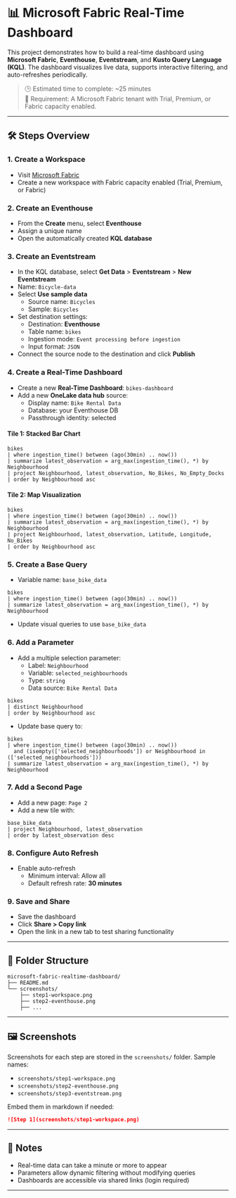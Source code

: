 # 📊 Microsoft Fabric Real-Time Dashboard

This project demonstrates how to build a real-time dashboard using **Microsoft Fabric**, **Eventhouse**, **Eventstream**, and **Kusto Query Language (KQL)**. The dashboard visualizes live data, supports interactive filtering, and auto-refreshes periodically.

> 🕒 Estimated time to complete: ~25 minutes  
> 🔐 Requirement: A Microsoft Fabric tenant with Trial, Premium, or Fabric capacity enabled.

---

## 🛠️ Steps Overview

### 1. Create a Workspace
- Visit [Microsoft Fabric](https://app.fabric.microsoft.com/home?experience=fabric)
- Create a new workspace with Fabric capacity enabled (Trial, Premium, or Fabric)

### 2. Create an Eventhouse
- From the **Create** menu, select **Eventhouse**
- Assign a unique name
- Open the automatically created **KQL database**

### 3. Create an Eventstream
- In the KQL database, select **Get Data** > **Eventstream** > **New Eventstream**
- Name: `Bicycle-data`
- Select **Use sample data**
  - Source name: `Bicycles`
  - Sample: `Bicycles`
- Set destination settings:
  - Destination: **Eventhouse**
  - Table name: `bikes`
  - Ingestion mode: `Event processing before ingestion`
  - Input format: `JSON`
- Connect the source node to the destination and click **Publish**

### 4. Create a Real-Time Dashboard
- Create a new **Real-Time Dashboard**: `bikes-dashboard`
- Add a new **OneLake data hub** source:
  - Display name: `Bike Rental Data`
  - Database: your Eventhouse DB
  - Passthrough identity: selected

#### Tile 1: Stacked Bar Chart
```kql
bikes
| where ingestion_time() between (ago(30min) .. now())
| summarize latest_observation = arg_max(ingestion_time(), *) by Neighbourhood
| project Neighbourhood, latest_observation, No_Bikes, No_Empty_Docks
| order by Neighbourhood asc
```

#### Tile 2: Map Visualization
```kql
bikes
| where ingestion_time() between (ago(30min) .. now())
| summarize latest_observation = arg_max(ingestion_time(), *) by Neighbourhood
| project Neighbourhood, latest_observation, Latitude, Longitude, No_Bikes
| order by Neighbourhood asc
```

### 5. Create a Base Query
- Variable name: `base_bike_data`
```kql
bikes
| where ingestion_time() between (ago(30min) .. now())
| summarize latest_observation = arg_max(ingestion_time(), *) by Neighbourhood
```
- Update visual queries to use `base_bike_data`

### 6. Add a Parameter
- Add a multiple selection parameter:
  - Label: `Neighbourhood`
  - Variable: `selected_neighbourhoods`
  - Type: `string`
  - Data source: `Bike Rental Data`
```kql
bikes
| distinct Neighbourhood
| order by Neighbourhood asc
```
- Update base query to:
```kql
bikes
| where ingestion_time() between (ago(30min) .. now())
  and (isempty(['selected_neighbourhoods']) or Neighbourhood in (['selected_neighbourhoods']))
| summarize latest_observation = arg_max(ingestion_time(), *) by Neighbourhood
```

### 7. Add a Second Page
- Add a new page: `Page 2`
- Add a new tile with:
```kql
base_bike_data
| project Neighbourhood, latest_observation
| order by latest_observation desc
```

### 8. Configure Auto Refresh
- Enable auto-refresh
  - Minimum interval: Allow all
  - Default refresh rate: **30 minutes**

### 9. Save and Share
- Save the dashboard
- Click **Share > Copy link**
- Open the link in a new tab to test sharing functionality

---

## 📁 Folder Structure
```
microsoft-fabric-realtime-dashboard/
├── README.md
└── screenshots/
    ├── step1-workspace.png
    ├── step2-eventhouse.png
    ├── ...
```

---

## 🖼️ Screenshots

Screenshots for each step are stored in the `screenshots/` folder. Sample names:
- `screenshots/step1-workspace.png`
- `screenshots/step2-eventhouse.png`
- `screenshots/step3-eventstream.png`

Embed them in markdown if needed:
```markdown
![Step 1](screenshots/step1-workspace.png)
```

---

## 📌 Notes
- Real-time data can take a minute or more to appear
- Parameters allow dynamic filtering without modifying queries
- Dashboards are accessible via shared links (login required)

---
